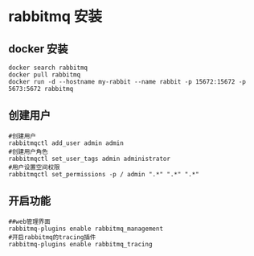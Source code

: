 # rabbitmq 安装

## docker 安装

```shell
docker search rabbitmq
docker pull rabbitmq
docker run -d --hostname my-rabbit --name rabbit -p 15672:15672 -p 5673:5672 rabbitmq
```

## 创建用户

```shell
#创建用户
rabbitmqctl add_user admin admin
#创建用户角色
rabbitmqctl set_user_tags admin administrator
#用户设置空间权限
rabbitmqctl set_permissions -p / admin ".*" ".*" ".*"
```

## 开启功能
```
##web管理界面
rabbitmq-plugins enable rabbitmq_management
#开启rabbitmq的tracing插件
rabbitmq-plugins enable rabbitmq_tracing
```